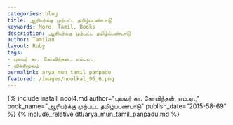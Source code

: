 ```yaml
---  
categories: blog  
title: ஆரியர்க்கு முற்பட்ட தமிழ்ப்பண்பாடு
keywords: More, Tamil, Books  
description: ஆரியர்க்கு முற்பட்ட தமிழ்ப்பண்பாடு
author: Tamilan  
layout: Ruby  
tags:     
- புலவர் கா. கோவிந்தன், எம்.ஏ.,
- விக்கிமூலம்
permalink: arya_mun_tamil_panpadu  
featured: /images/noolkal_96_6.png  
---  
```

{% include install_nool4.md author="புலவர் கா. கோவிந்தன், எம்.ஏ.," book_name="ஆரியர்க்கு முற்பட்ட தமிழ்ப்பண்பாடு" publish_date="2015-58-69" %} 
{% include_relative dtl/arya_mun_tamil_panpadu.md %} 
